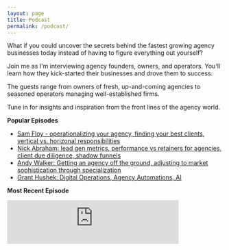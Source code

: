 ```yaml
---
layout: page
title: Podcast
permalink: /podcast/
---
```


What if you could uncover the secrets behind the fastest growing agency businesses today instead of having to figure everything out yourself? 

Join me as I'm interviewing agency founders, owners, and operators. You'll learn how they kick-started their businesses and drove them to success.

The guests range from owners of fresh, up-and-coming agencies to seasoned operators managing well-established firms. 

Tune in for insights and inspiration from the front lines of the agency world.

**Popular Episodes**

* [Sam Floy - operationalizing your agency, finding your best clients, vertical vs. horizonal responsibilities](https://podcasters.spotify.com/pod/show/builderbanter/episodes/Sam-Floy---operationalizing-your-agency--finding-your-best-clients--vertical-vs--horizonal-responsibilities-e2aujp9/a-aagv883)
* [Nick Abraham: lead gen metrics, performance vs retainers for agencies, client due diligence, shadow funnels](https://podcasters.spotify.com/pod/show/builderbanter/episodes/Nick-Abraham-lead-gen-metrics--performance-vs-retainers-for-agencies--client-due-diligence--shadow-funnels-e28cqvl/a-aa901ra)
* [Andy Walker: Getting an agency off the ground, adjusting to market sophistication through specialization](https://podcasters.spotify.com/pod/show/builderbanter/episodes/Andy-Walker-Getting-an-agency-off-the-ground--adjusting-to-market-sophistication-through-specialization-e27r2pn/a-aa78rjg)
* [Grant Hushek: Digital Operations, Agency Automations, AI](https://podcasters.spotify.com/pod/show/builderbanter/episodes/Talking-Digital-Operations--Agency-Automations--AI-with-Grant-Hushek-e26s7fj/a-aa48i25)


**Most Recent Episode**

<iframe src="https://podcasters.spotify.com/pod/show/agencylessons/embed" height="102px" width="400px" frameborder="0" scrolling="no"></iframe>

